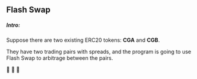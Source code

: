 ## Flash Swap

##### Intro:

Suppose there are two existing ERC20 tokens: **CGA** and **CGB**.

They have two trading pairs with spreads, and the program is going to use Flash Swap to arbitrage between the pairs.

🚀 🚀 🚀